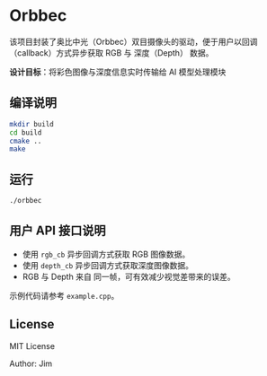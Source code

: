 # Orbbec

该项目封装了奥比中光（Orbbec）双目摄像头的驱动，便于用户以回调（callback）方式异步获取 RGB 与 深度（Depth） 数据。

**设计目标**：将彩色图像与深度信息实时传输给 AI 模型处理模块

## 编译说明
```bash
mkdir build
cd build
cmake ..
make
```

## 运行
```bash
./orbbec
```

## 用户 API 接口说明
- 使用 `rgb_cb` 异步回调方式获取 RGB 图像数据。
- 使用 `depth_cb` 异步回调方式获取深度图像数据。
- RGB 与 Depth 来自 同一帧，可有效减少视觉差带来的误差。

示例代码请参考 `example.cpp`。

## License
MIT License

Author: Jim 
